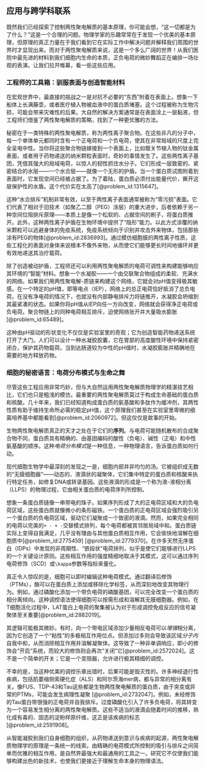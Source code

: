 ## 应用与跨学科联系

既然我们已经探索了控制两性聚电解质的基本原理，你可能会想，“这一切都是为了什么？”这是一个合理的问题。物理学家的乐趣常常在于发现一个优美的基本原理，但原理的真正力量在于我们看到它在实际工作中解决问题并解释我们周围的世界时才显现出来。而对于两性聚电解质来说，这是一个多么广阔的世界！从我们医院中最先进的材料到我们细胞内生命的本质，正负电荷的微妙舞蹈正在编排一场壮观的表演。让我们拉开帷幕，看一些这些应用。

### 工程师的工具箱：驯服表面与创造智能材料

在宏观世界中，最直接的挑战之一是对抗不必要的“东西”附着在表面上。想象一下船体上长满藤壶，或者医疗植入物被血液中的蛋白质堵塞。这个过程被称为生物污损，可能会带来灾难性的后果。大自然的解决方案通常是在表面涂上一层黏液，但工程师们借鉴了两性聚电解质的策略，找到了一种更优雅的方法。

秘密在于一类特殊的两性聚电解质，称为两性离子聚合物。在这些非凡的分子中，每一个单体单元都同时含有一个正电荷和一个负电荷，使其在非常局域的尺度上完全呈电中性。当你将这些聚合物链嫁接到一个表面上，比如髋关节植入物的钛金属表面，或者用于药物递送的纳米颗粒表面时，奇妙的事情发生了。这些两性离子基团，凭借其强大的局域电荷，以惊人的韧性抓住水分子。它们形成一层致密的、紧密结合的水层——一个水合层——就像一个无形的护盾。当一个蛋白质试图附着到表面时，它发现空间已经被占据了。为了着陆，蛋白质必须付出能量代价，撕开这层保护性的水盾。这个代价实在太高了[@problem_id:1315647]。

这种“水合排斥”机制非常有效，以至于两性离子表面通常被称为“零污损”表面。它们代表了相对于旧技术（如聚乙二醇（PEG）涂层）的重大进步，后者依赖于另一种空间位阻排斥原理——本质上是像一个松软的、占据空间的刷子，将蛋白质推开。此外，这种两性离子护盾在生物环境中提供了“隐形”能力。以此方式涂覆的纳米颗粒可以逃避身体的免疫系统，免疫系统倾向于识别并攻击外来物体，包括那些涂有PEG的物体[@problem_id:2836993]。通过模仿细胞膜的两性离子性质，这些工程化的表面对身体来说根本不像外来物，从而使它们能够更长时间地循环并更有效地递送其治疗载荷。

除了创造被动护盾，工程师还可以利用两性聚电解质的电荷可调性来构建能够响应其环境的“智能”材料。想象一个水凝胶——一个由交联聚合物组成的柔软、充满水的网络。如果我们用两性聚电解-质链来构建这个网络，它就会对pH值变得极其敏感。在一个特定的pH值，即等电点（IEP），网络上的总正电荷恰好抵消了总负电荷。在没有净电荷的情况下，也就没有内部静电排斥力将链推开，水凝胶会坍缩到其最紧凑的状态。如果你将pH值从IEP向任一方向改变，网络就会获得净正电荷或负电荷。聚合物链上的同种电荷相互排斥，迫使网络张开并大量吸水膨胀[@problem_id:65489]。

这种由pH驱动的形状变化不仅仅是实验室里的奇观；它为创造智能药物递送系统打开了大门。人们可以设计一种水凝胶胶囊，它在胃部的高度酸性环境中保持紧密闭合，保护其药物载荷。当到达肠道较为中性的pH值时，水凝胶膨胀并精确地在需要的地方释放药物。

### 细胞的秘密语言：电荷分布模式与生命之舞

尽管这些工程应用非常巧妙，但与大自然运用两性聚电解质物理学的精湛技艺相比，它们也只是粗浅的模仿。最重要的两性聚电解质莫过于构成生命基础的蛋白质和核酸。几十年来，我们已经知道构成蛋白质的氨基酸和多肽作为缓冲剂，其两性性质有助于维持生命所必需的稳定pH值，这个原理我们甚至在实验室里卑微的细菌培养基中都能看到[@problem_id:2060972]。但这仅仅是故事的开始。

生物两性聚电解质真正的天才之处在于它们的**序列**。与电荷可能随机散布的合成聚合物不同，蛋白质具有精确的、由基因编码的酸性（负电）、碱性（正电）和中性氨基酸的顺序。这种*电荷分布模式*是一种信息，一种物理语言，告诉蛋白质如何行动。

现代细胞生物学中最深刻的发现之一是，细胞内部并非均匀的汤。它被组织成无数的“无膜细胞器”——动态的、液滴状的凝聚体，它们集中特定的蛋白质和核酸来执行特定任务，如修复DNA或转录基因。这些液滴的形成是一个称为液-液相分离（LLPS）的物理过程，它由相关蛋白质的电荷序列所控制。

想象一条蛋白质链像一串带电的珠子。如果序列形成了大的正电荷区域和大的负电荷区域，这些蛋白质就像微小的条形磁铁。一个蛋白质的正电荷区域会强烈吸引另一个蛋白质的负电荷区域，驱动它们凝聚成一个致密的液滴。然而，如果完全相同的电荷以完美的`+ - + -`交替模式排列，每个电荷都被其邻居局域中和。蛋白质链实际上变得自我满足，几乎没有理由与其他蛋白质相互作用，它会愉快地溶解在细胞质中[@problem_id:2775459] [@problem_id:2779370]。在许多天然无序蛋白（IDPs）中发现的非周期性、“嵌段状”电荷排列，似乎是使它们能够进行LLPS的一个关键设计原则。这些相互作用的强度精细地取决于其模式，这可以通过序列电荷修饰（SCD）或`\kappa`参数等指标来量化。

真正令人惊叹的是，细胞可以即时编辑这种电荷模式。通过翻译后修饰（PTMs），酶可以在蛋白质上添加或移除化学标签，从而深刻地改变其物理行为。例如，通过磷酸化添加一个带负电荷的磷酸基团，可以完全改变一个蛋白质的相分离倾向。这种调控语法使得细胞可以按需形成和溶解其无膜细胞器。例如，在T细胞活化过程中，LAT蛋白上电荷的聚集被认为对于形成调控免疫反应的信号凝聚体至关重要[@problem_id:2882019]。

其逻辑可能极其微妙。有时，向一个带电区域添加少量相反电荷可以*增强*相分离，因为它创造了一个“粘性”的多极相互作用位点。但添加过多则会导致该区域*分子内*自我中和，从而消除相互作用并溶解凝聚体。这导致了一种非单调响应，即小的修饰会“开启”系统，而较大的修饰则会再次“关闭”它[@problem_id:2572024]。这不是一个简单的开关；它是一个变阻器，允许进行极其精细的调控。

不幸的是，当这种优美的调控乐章出错时，后果可能是毁灭性的。许多神经退行性疾病，包括肌萎缩侧索硬化症（ALS）和阿尔茨海mer病，都与异常的相分离有关。像FUS、TDP-43和Tau这些都是生物两性聚电解质的蛋白质，由于突变或异常的PTMs，可能会发生病理性凝聚 [@problem_id:2732047]。例如，未经修饰的Tau蛋白带很强的正电荷并自我排斥。过度磷酸化引入了许多负电荷，将其转变为一个容易发生相分离的两性聚电解质。这些不适当的液滴会随着时间的推移，熟化成有毒的、固态的淀粉样原纤维，这正是该疾病的标志[@problem_id:2591908]。

从智能凝胶到我们自身细胞的组织，从药物递送到意识与疾病的起源，两性聚电解质物理学的原理是一条统一的线索。由精确的电荷模式所控制的吸引与排斥之间简单而优雅的相互作用，是自然界最强大和最通用的工具之一。研究它不仅使我们能够构建出色的新技术，也使我们更接近于理解生命本身的物理语法。